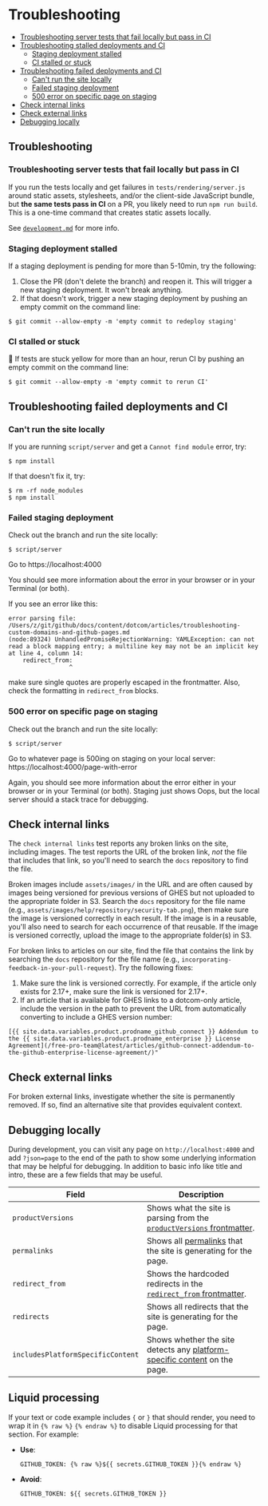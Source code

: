 # Troubleshooting <!-- omit in toc -->

- [Troubleshooting server tests that fail locally but pass in CI](#troubleshooting-server-tests-that-fail-locally-but-pass-in-ci)
- [Troubleshooting stalled deployments and CI](#troubleshooting-stalled-deployments-and-ci)
  - [Staging deployment stalled](#staging-deployment-stalled)
  - [CI stalled or stuck](#ci-stalled-or-stuck)
- [Troubleshooting failed deployments and CI](#troubleshooting-failed-deployments-and-ci)
  - [Can't run the site locally](#cant-run-the-site-locally)
  - [Failed staging deployment](#failed-staging-deployment)
  - [500 error on specific page on staging](#500-error-on-specific-page-on-staging)
- [Check internal links](#check-internal-links)
- [Check external links](#check-external-links)
- [Debugging locally](#debugging-locally)

## Troubleshooting

### Troubleshooting server tests that fail locally but pass in CI

If you run the tests locally and get failures in `tests/rendering/server.js` around static assets, stylesheets, and/or the client-side JavaScript bundle, but **the same tests pass in CI** on a PR, you likely need to run `npm run build`. This is a one-time command that creates static assets locally.

See [`development.md`](./development.md) for more info.

### Staging deployment stalled
If a staging deployment is pending for more than 5-10min, try the following:

1. Close the PR (don't delete the branch) and reopen it. This will trigger a new staging deployment. It won't break anything.
2. If that doesn't work, trigger a new staging deployment by pushing an empty commit on the command line:

```
$ git commit --allow-empty -m 'empty commit to redeploy staging'
```

### CI stalled or stuck
:yellow_heart: If tests are stuck yellow for more than an hour, rerun CI by pushing an empty commit on the command line:

```
$ git commit --allow-empty -m 'empty commit to rerun CI'
```

## Troubleshooting failed deployments and CI

### Can't run the site locally
If you are running `script/server` and get a `Cannot find module` error, try:

```
$ npm install
```

If that doesn't fix it, try:

```
$ rm -rf node_modules
$ npm install
```

### Failed staging deployment
Check out the branch and run the site locally:

```
$ script/server
```

Go to https://localhost:4000

You should see more information about the error in your browser or in your Terminal (or both).

If you see an error like this:

```
error parsing file: /Users/z/git/github/docs/content/dotcom/articles/troubleshooting-custom-domains-and-github-pages.md
(node:89324) UnhandledPromiseRejectionWarning: YAMLException: can not read a block mapping entry; a multiline key may not be an implicit key at line 4, column 14:
    redirect_from:
                 ^
```

make sure single quotes are properly escaped in the frontmatter. Also, check the formatting in `redirect_from` blocks.

### 500 error on specific page on staging
Check out the branch and run the site locally:

```
$ script/server
```

Go to whatever page is 500ing on staging on your local server: https://localhost:4000/page-with-error

Again, you should see more information about the error either in your browser or in your Terminal (or both). Staging just shows Oops, but the local server should a stack trace for debugging.

## Check internal links

The `check internal links` test reports any broken links on the site, including images. The test reports the URL of the broken link, _not_ the file that includes that link, so you'll need to search the `docs` repository to find the file.

Broken images include `assets/images/` in the URL and are often caused by images being versioned for previous versions of GHES but not uploaded to the appropriate folder in S3. Search the `docs` repository for the file name (e.g., `assets/images/help/repository/security-tab.png`), then make sure the image is versioned correctly in each result. If the image is in a reusable, you'll also need to search for each occurrence of that reusable. If the image is versioned correctly, upload the image to the appropriate folder(s) in S3.

For broken links to articles on our site, find the file that contains the link by searching the `docs` repository for the file name (e.g., `incorporating-feedback-in-your-pull-request`). Try the following fixes:

1. Make sure the link is versioned correctly. For example, if the article only exists for 2.17+, make sure the link is versioned for 2.17+.
2. If an article that is available for GHES links to a dotcom-only article, include the version in the path to prevent the URL from automatically converting to include a GHES version number:
  ```
  [{{ site.data.variables.product.prodname_github_connect }} Addendum to the {{ site.data.variables.product.prodname_enterprise }} License Agreement](/free-pro-team@latest/articles/github-connect-addendum-to-the-github-enterprise-license-agreement/)"
  ```

## Check external links

For broken external links, investigate whether the site is permanently removed. If so, find an alternative site that provides equivalent context.

## Debugging locally

During development, you can visit any page on `http://localhost:4000` and add `?json=page` to the end of the path to show some underlying information that may be helpful for debugging. In addition to basic info like title and intro, these are a few fields that may be useful.

| Field | Description |
| ----- | ----------- |
|`productVersions` | Shows what the site is parsing from the [`productVersions` frontmatter](content#productVersions).
| `permalinks` | Shows all [permalinks](contributing/permalinks.md) that the site is generating for the page.
| `redirect_from` | Shows the hardcoded redirects in the [`redirect_from` frontmatter](content#redirect_from).
| `redirects` | Shows all redirects that the site is generating for the page.
| `includesPlatformSpecificContent` | Shows whether the site detects any [platform-specific content](#operating-system-tags) on the page.

## Liquid processing

If your text or code example includes `{` or `}` that should render, you need to wrap it in `{% raw %}` `{% endraw %}` to disable Liquid processing for that section. For example:

- **Use**:

  ```
  GITHUB_TOKEN: {% raw %}${{ secrets.GITHUB_TOKEN }}{% endraw %}
  ```

- **Avoid**:

  ```
  GITHUB_TOKEN: ${{ secrets.GITHUB_TOKEN }}
  ```
